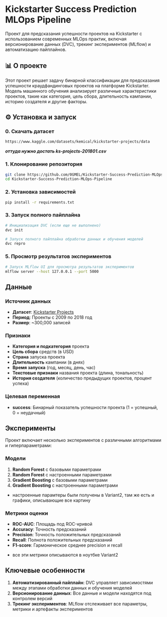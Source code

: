 # Kickstarter Success Prediction MLOps Pipeline
Проект для предсказания успешности проектов на Kickstarter с использованием современных MLOps практик, включая версионирование данных (DVC), трекинг экспериментов (MLflow) и автоматизацию пайплайнов.

## 📊 О проекте
Этот проект решает задачу бинарной классификации для предсказания успешности краудфандинговых проектов на платформе Kickstarter. Модель машинного обучения анализирует различные характеристики проектов, такие как категория, цель сбора, длительность кампании, историю создателя и другие факторы.

## ⚙️ Установка и запуск

### 0. Скачать датасет 

``` bash
https://www.kaggle.com/datasets/kemical/kickstarter-projects/data
```
<i><b>оттуда нужно достать ks-projects-201801.csv</b></i>

### 1. Клонирование репозитория

```bash
git clone https://github.com/0GMEL/Kickstarter-Success-Prediction-MLOps-Pipeline.git
cd Kickstarter-Success-Prediction-MLOps-Pipeline
```

### 2. Установка зависимостей

```bash
pip install -r requirements.txt
```

### 3. Запуск полного пайплайна

```bash
# Инициализация DVC (если еще не выполнено)
dvc init

# Запуск полного пайплайна обработки данных и обучения моделей
dvc repro
```

### 5. Просмотр результатов экспериментов

```bash
# Запуск MLflow UI для просмотра результатов экспериментов
mlflow server --host 127.0.0.1 --port 5000
```


## Данные

### Источник данных
- **Датасет**: [Kickstarter Projects](https://www.kaggle.com/kemical/kickstarter-projects)
- **Период**: Проекты с 2009 по 2018 год
- **Размер**: ~300,000 записей

### Признаки
- **Категория и подкатегория** проекта
- **Цель сбора** средств (в USD)
- **Страна** запуска проекта
- **Длительность** кампании (в днях)
- **Время запуска** (год, месяц, день, час)
- **Текстовые признаки** названия проекта (длина, тональность)
- **История создателя** (количество предыдущих проектов, процент успеха)

### Целевая переменная
- **success**: Бинарный показатель успешности проекта (1 = успешный, 0 = неудачный)

## Эксперименты

Проект включает несколько экспериментов с различными алгоритмами и гиперпараметрами:

### Модели
1. **Random Forest** с базовыми параметрами
2. **Random Forest** с настроенными параметрами
3. **Gradient Boosting** с базовыми параметрами  
4. **Gradient Boosting** с настроенными параметрами
- настроенные парамтеры были получены в Variant2, там же есть и графики, описывающие все картину

### Метрики оценки
- **ROC-AUC**: Площадь под ROC-кривой
- **Accuracy**: Точность предсказаний
- **Precision**: Точность положительных предсказаний
- **Recall**: Полнота положительных предсказаний
- **F1-score**: Гармоническое среднее precision и recall
* все эти метрики описываются в ноутбке Variant2

## Ключевые особенности

1. **Автоматизированный пайплайн**: DVC управляет зависимостями между этапами обработки данных и обучения моделей
2. **Версионирование данных**: Все данные и модели находятся под контролем версий
3. **Трекинг экспериментов**: MLflow отслеживает все параметры, метрики и артефакты экспериментов